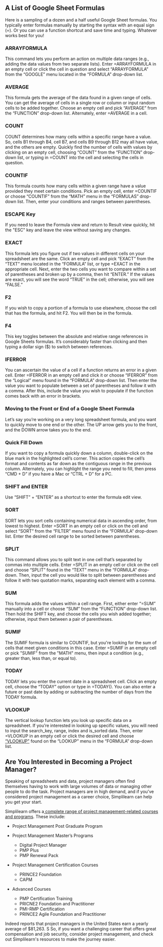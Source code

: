## A List of Google Sheet Formulas

Here is a sampling of a dozen and a half useful Google Sheet formulas. You typically enter formulas manually by starting the syntax with an equal sign (=). Or you can use a function shortcut and save time and typing. Whatever works best for you!

### ARRAYFORMULA

This command lets you perform an action on multiple data ranges (e.g., adding the data values from two separate lists). Enter =ARRAYFORMULA in an empty cell or click the cell in question and select “ARRAYFORMULA” from the “GOOGLE” menu located in the “FORMULA” drop-down list.

### AVERAGE

This formula gets the average of the data found in a given range of cells. You can get the average of cells in a single row or column or input random cells to be added together. Choose an empty cell and pick “AVERAGE” from the “FUNCTION” drop-down list. Alternately, enter =AVERAGE in a cell.

### COUNT

COUNT determines how many cells within a specific range have a value. So, cells B1 through B4, cell B7, and cells B9 through B12 may all have value, and the others are empty. Quickly find the number of cells with values by clicking on an empty cell, choosing “COUNT” from the “FUNCTION” drop-down list, or typing in =COUNT into the cell and selecting the cells in question.

### COUNTIF

This formula counts how many cells within a given range have a value provided they meet certain conditions. Pick an empty cell, enter =COUNTIF or choose “COUNTIF” from the “MATH” menu in the “FORMULAS” drop-down list. Then, enter your conditions and ranges between parentheses.

### ESCAPE Key

If you need to leave the Formula view and return to Result view quickly, hit the "ESC" key and leave the view without saving any changes.

### EXACT

This formula lets you figure out if two values in different cells on your spreadsheet are the same. Click an empty cell and pick “EXACT” from the “TEXT” menu located in the “FORMULA” list, or type =EXACT in the appropriate cell. Next, enter the two cells you want to compare within a set of parentheses and broken up by a comma, then hit “ENTER.” If the values are exact, you will see the word “TRUE” in the cell; otherwise, you will see “FALSE.”

### F2

If you wish to copy a portion of a formula to use elsewhere, choose the cell that has the formula, and hit F2. You will then be in the formula.

### F4

This key toggles between the absolute and relative range references in Google Sheets formulas. It’s considerably faster than clicking and then typing a dollar sign (\$) to switch between references.

### IFERROR

You can ascertain the value of a cell if a function returns an error in a given cell. Enter =IFERROR in an empty cell and click it or choose “IFERROR” from the “Logical” menu found in the “FORMULA” drop-down list. Then enter the value you want to populate between a set of parentheses and follow it with a comma. After this, include the value you wish to populate if the function comes back with an error in brackets.

### Moving to the Front or End of a Google Sheet Formula

Let’s say you’re working on a very long spreadsheet formula, and you want to quickly move to one end or the other. The UP arrow gets you to the front, and the DOWN arrow takes you to the end.

### Quick Fill Down

If you want to copy a formula quickly down a column, double-click on the blue mark in the highlighted cell’s corner. This action copies the cell’s format and contents as far down as the contiguous range in the previous column. Alternately, you can highlight the range you need to fill, then press “CMD + D” if you have a Mac or “CTRL + D” for a PC.

### SHIFT and ENTER

Use “SHIFT” + “ENTER” as a shortcut to enter the formula edit view.

### SORT

SORT lets you sort cells containing numerical data in ascending order, from lowest to highest. Enter =SORT in an empty cell or click on the cell and select “SORT” from the “FILTER” menu found in the “FORMULA” drop-down list. Enter the desired cell range to be sorted between parentheses.

### SPLIT

This command allows you to split text in one cell that’s separated by commas into multiple cells. Enter =SPLIT in an empty cell or click on the cell and choose “SPLIT” found in the “TEXT” menu in the “FORMULA” drop-down. Then, input the cell you would like to split between parentheses and follow it with two quotation marks, separating each element with a comma.

### SUM

This formula adds the values within a cell range. First, either enter “=SUM” manually into a cell or choose “SUM” from the “FUNCTION” drop-down list. Then hold the SHIFT key, and choose the cells you wish added together; otherwise, input them between a pair of parentheses.

### SUMIF

The SUMIF formula is similar to COUNTIF, but you're looking for the sum of cells that meet given conditions in this case. Enter =SUMIF in an empty cell or pick "SUMIF" from the "MATH" menu, then input a condition (e.g., greater than, less than, or equal to).

### TODAY

TODAY lets you enter the current date in a spreadsheet cell. Click an empty cell, choose the “TODAY” option or type in =TODAY(). You can also enter a future or past date by adding or subtracting the number of days from the TODAY formula.

### VLOOKUP

The vertical lookup function lets you look up specific data on a spreadsheet. If you’re interested in looking up specific values, you will need to input the search\_key, range, index and is\_sorted data. Then, enter =VLOOKUP in an empty cell or click the desired cell and choose [“VLOOKUP”](https://www.simplilearn.com/tutorials/excel-tutorial/vlookup-in-excel "“VLOOKUP”") found on the “LOOKUP” menu in the “FORMULA” drop-down list.

## Are You Interested in Becoming a Project Manager?

Speaking of spreadsheets and data, project managers often find themselves having to work with large volumes of data or managing other people to do the task. Project managers are in high demand, and if you’ve considered project management as a career choice, Simplilearn can help you get your start.

Simplilearn offers a[ complete range of project management-related courses and programs](https://www.simplilearn.com/project-management?source=GhPreviewCoursepages "complete range of project management-related courses and programs"). These include:

* Project Management Post Graduate Program
* Project Management Master’s Programs

  * Digital Project Manager
  * PMP Plus
  * PMP Renewal Pack
* Project Management Certification Courses

  * PRINCE2 Foundation
  * CAPM
* Advanced Courses

  * PMP Certification Training
  * PRICNE2 Foundation and Practitioner
  * PMI-RMP Certification
  * PRINCE2 Agile Foundation and Practitioner

Indeed reports that project managers in the United States earn a yearly average of \$81,263. S So, if you want a challenging career that offers great compensation and job security, consider project management, and check out Simplilearn's resources to make the journey easier.
